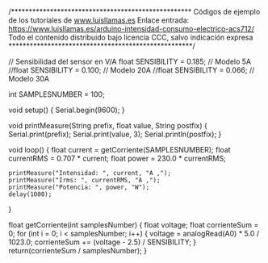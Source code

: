 /***************************************************
Códigos de ejemplo de los tutoriales de www.luisllamas.es
Enlace entrada: https://www.luisllamas.es/arduino-intensidad-consumo-electrico-acs712/
Todo el contenido distribuido bajo licencia CCC, salvo indicación expresa
****************************************************/

// Sensibilidad del sensor en V/A
float SENSIBILITY = 0.185;   // Modelo 5A
//float SENSIBILITY = 0.100; // Modelo 20A
//float SENSIBILITY = 0.066; // Modelo 30A

int SAMPLESNUMBER = 100;

void setup() 
{
	Serial.begin(9600);
}

void printMeasure(String prefix, float value, String postfix)
{
	Serial.print(prefix);
	Serial.print(value, 3);
	Serial.println(postfix);
}

void loop()
{
	float current = getCorriente(SAMPLESNUMBER);
	float currentRMS = 0.707 * current;
	float power = 230.0 * currentRMS;

	printMeasure("Intensidad: ", current, "A ,");
	printMeasure("Irms: ", currentRMS, "A ,");
	printMeasure("Potencia: ", power, "W");
	delay(1000);
}

float getCorriente(int samplesNumber)
{
	float voltage;
	float corrienteSum = 0;
	for (int i = 0; i < samplesNumber; i++)
	{
		voltage = analogRead(A0) * 5.0 / 1023.0;
		corrienteSum += (voltage - 2.5) / SENSIBILITY;
	}
	return(corrienteSum / samplesNumber);
}